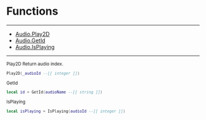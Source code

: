 # Functions

---

- [Audio.Play2D](#play2D)
- [Audio.GetId](#getId)
- [Audio.IsPlaying](#isPlaying)

---

<sub>
Play2D
Return audio index.

```lua
Play2D(_audioId --[[ integer ]])
```

GetId

```lua
local id = GetId(audioName --[[ string ]])
```

IsPlaying

```lua
local isPlaying = IsPlaying(audioId --[[ integer ]])
```
</sub>
